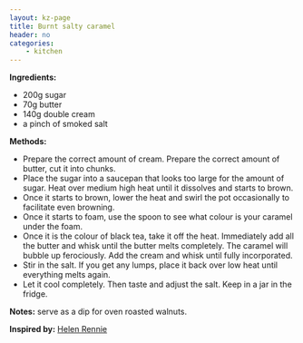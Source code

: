 ```yaml
---
layout: kz-page
title: Burnt salty caramel
header: no
categories:
    - kitchen
---
```


**Ingredients:**

* 200g sugar
* 70g butter
* 140g double cream
* a pinch of smoked salt 

**Methods:**

* Prepare the correct amount of cream. Prepare the correct amount of butter, cut it into chunks.
* Place the sugar into a saucepan that looks too large for the amount of sugar. Heat over medium high heat until it dissolves and starts to brown. 
* Once it starts to brown, lower the heat and swirl the pot occasionally to facilitate even browning. 
* Once it starts to foam, use the spoon to see what colour is your caramel under the foam. 
* Once it is the colour of black tea, take it off the heat. Immediately add all the butter and whisk until the butter melts completely. The caramel will bubble up ferociously. Add the cream and whisk until fully incorporated.
* Stir in the salt. If you get any lumps, place it back over low heat until everything melts again. 
* Let it cool completely. Then taste and adjust the salt. Keep in a jar in the fridge.

**Notes:** serve as a dip for oven roasted walnuts.

**Inspired by:** [Helen Rennie](https://youtu.be/g3eDJSqpI_0)
